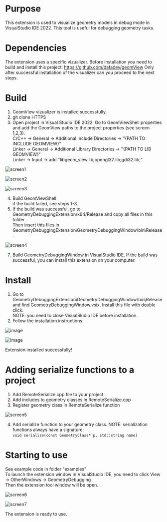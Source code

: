 # Purpose
This extension is used to visualize geometry models in debug mode in VisualStudio IDE 2022.
This tool is useful for debugging geometry tasks.

# Dependencies
The extension uses a specific vizualizer. Before installation you need to build and install this project:
https://github.com/dafadey/geomView
Only after successful installation of the visualizer can you proceed to the next steps.

# Build
1. GeomView vizualizer is installed successfully.
2. git clone HTTPS
3. Open project in Visual Studio IDE 2022. Go to GeomViewShell properties and add the GeomView paths to the project properties (see screen 1,2,3).  
C/C++ -> General -> Additional Include Directories -> "{PATH TO INCLUDE GEOMVIEW}"  
Linker -> General -> Additional Library Directories -> "{PATH TO LIB GEOMVIEW}"  
Linker -> Input -> add "libgeom_view.lib;opengl32.lib;gdi32.lib;"  

![screen1](https://github.com/gekudera/GeometryDebuggingExtension/assets/67547100/1457357a-60bf-442a-8827-a69f32a1d3de)

![screen2](https://github.com/gekudera/GeometryDebuggingExtension/assets/67547100/a39b23e3-e158-4911-83a7-61bbbc253993)

![screen3](https://github.com/gekudera/GeometryDebuggingExtension/assets/67547100/1f460d99-b440-4596-9ee3-9c2d926b27a7)

4. Build GeomViewShell  
if the build failed, see steps 1-3.  
5. If the build was successful, go to GeometryDebuggingExtension/x64/Release and copy all files in this folder.  
Then insert this files in GeometryDebuggingExtension\GeometryDebuggingWindow\bin\Release.

![screen4](https://github.com/gekudera/GeometryDebuggingExtension/assets/67547100/b98c7bee-207f-4dde-bfe3-512b1dbf91de)

7. Build GeometryDebuggingWindow in VisualStudio IDE.
If the build was successful, you can install this extension on your computer.

# Install
1. Go to GeometryDebuggingExtension\GeometryDebuggingWindow\bin\Release and find GeometryDebuggingWindow.vsix. Install this file with double click.  
NOTE: you need to close VisualSludio IDE before installation.
3. Follow the installation instructions.

![image](https://github.com/gekudera/GeometryDebuggingExtension/assets/67547100/a3a2df47-adf8-4204-9e28-9765b76545af)

![image](https://github.com/gekudera/GeometryDebuggingExtension/assets/67547100/cb6c4249-296e-4e16-8b77-b562142ab38c)

Extension installed successfully!

# Adding serialize functions to a project
1. Add RemoteSerialize.cpp file to your project
2. Add includes to geometry classes in RemoteSerialize.cpp
3. Register geometry class in RemoteSerialize function
   
![screen5](https://github.com/gekudera/GeometryDebuggingExtension/assets/67547100/601b15cb-37e8-4851-951d-462d545e01c4)

4. Add serialize function to your geometry class.
NOTE: serialization functions always have a signature:  
`void serialize(const GeometryClass* p, std::string name)`

# Starting to use
See example code in folder "examples"    
To launch the extension window in VisualStudio IDE, you need to click View -> OtherWindows -> GeometryDebugging  
Then the extension tool window will be open.

![screen6](https://github.com/gekudera/GeometryDebuggingExtension/assets/67547100/10cd927d-3c30-4fe1-9c4f-81cd7f8ee01a)

![screen7](https://github.com/gekudera/GeometryDebuggingExtension/assets/67547100/a4813172-d165-40d1-8030-b39b76877862)

The extension is ready to use.
